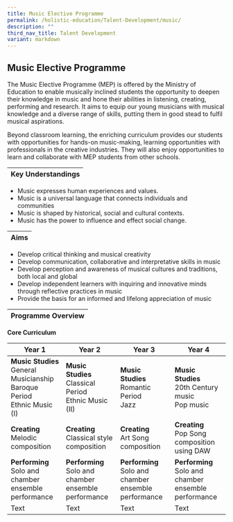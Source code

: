 ```yaml
---
title: Music Elective Programme
permalink: /holistic-education/Talent-Development/music/
description: ""
third_nav_title: Talent Development
variant: markdown
---
```

## Music Elective Programme

The Music Elective Programme (MEP) is offered by the Ministry of Education to enable musically inclined students the opportunity to deepen their knowledge in music and hone their abilities in listening, creating, performing and research. It aims to equip our young musicians with musical knowledge and a diverse range of skills, putting them in good stead to fulfil musical aspirations.

Beyond classroom learning, the enriching curriculum provides our students with opportunities for hands-on music-making, learning opportunities with professionals in the creative industries. They will also enjoy opportunities to learn and collaborate with MEP students from other schools.

| **Key Understandings**  |
|:-:|
* Music expresses human experiences and values.&nbsp;
* Music is a universal language that connects individuals and communities&nbsp;
* Music is shaped by historical, social and cultural contexts.&nbsp;
* Music has the power to influence and effect social change.

| **Aims**  |
|:-:|
* Develop critical thinking and musical creativity&nbsp;
* Develop communication, collaborative and interpretative skills in music
* Develop perception and awareness of musical cultures and traditions, both local and global
* Develop independent learners with inquiring and innovative minds through reflective practices in music&nbsp;
* Provide the basis for an informed and lifelong appreciation of music

|****Programme Overview**** |
|:-:|

**Core Curriculum**

|Year 1 | Year 2  | Year 3  | Year 4 |
| -------- | -------- | -------- | -------- |
| **Music Studies** <br> General Musicianship<br>Baroque Period&nbsp;<br>Ethnic Music (I) | **Music Studies** <br> Classical Period <br> Ethnic Music (II)  | **Music Studies** <br>Romantic Period<br>Jazz    | **Music Studies** <br>20th Century music<br>Pop music | -------- | -------- | -------- | -------- |
| **Creating** <br> Melodic composition   | **Creating** <br> Classical style composition      | **Creating** <br> Art Song composition    | **Creating** <br> Pop Song composition using DAW     |
|**Performing** <br>Solo and chamber ensemble performance | **Performing** <br>Solo and chamber ensemble performance  | **Performing** <br>Solo and chamber ensemble performance  | **Performing** <br>Solo and chamber ensemble performance  |
| Text     | Text     | Text     | Text     |



